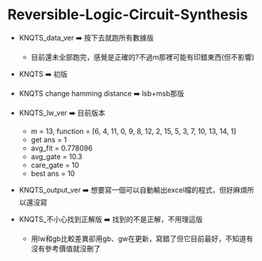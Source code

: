 # Reversible-Logic-Circuit-Synthesis

* KNQTS_data_ver ➡️ 按下去就跑所有數據版
  * 目前還未全部跑完，感覺是正確的?不過m那裡可能有印錯東西(但不影響)

* KNQTS ➡️ 初版

* KNQTS change hamming distance ➡️ lsb+msb那版

* KNQTS_lw_ver ➡️ 目前版本
    * m = 13, function = [6, 4, 11, 0, 9, 8, 12, 2, 15, 5, 3, 7, 10, 13, 14, 1]
    * get ans = 1
    * avg_fit = 0.778096
    * avg_gate = 10.3
    * care_gate = 10
    * best ans = 10
* KNQTS_output_ver ➡️ 想要寫一個可以自動輸出excel檔的程式，但好麻煩所以還沒寫

* KNQTS_不小心找到正解版 ➡️ 找到的不是正解，不用理這版
  * 用lw和gb比較差異卻用gb、gw在更新，寫錯了但它目前最好，不知道有沒有參考價值就沒刪了
